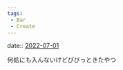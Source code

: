 ```yaml
---
tags:
 - Bar
 - Create
---
```


date:: [2022-07-01](../../../Daily_Note/2022-07-01.md)

何処にも入んないけどびびっときたやつ




